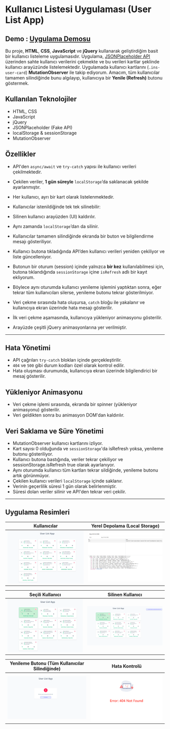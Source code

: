 # Kullanıcı Listesi Uygulaması (User List App)

## Demo : [Uygulama Demosu](https://user-list-app-v2.netlify.app/)

Bu proje, **HTML**, **CSS**, **JavaScript** ve **jQuery** kullanarak geliştirdiğim basit bir kullanıcı listeleme uygulamasıdır. Uygulama, [JSONPlaceholder API](https://jsonplaceholder.typicode.com/users) üzerinden sahte kullanıcı verilerini çekmekte ve bu verileri kartlar şeklinde kullanıcı arayüzünde listelemektedir. Uygulamada kullanıcı kartlarını (`.ins-user-card`) **MutationObserver** ile takip ediyorum. Amacım, tüm kullanıcılar tamamen silindiğinde bunu algılayıp, kullanıcıya bir **Yenile (Refresh)** butonu göstermek.

## Kullanılan Teknolojiler

- HTML, CSS
- JavaScript
- jQuery
- JSONPlaceholder (Fake API)
- localStorage & sessionStorage
- MutationObserver

## Özellikler

- API'den `async/await` ve `try-catch` yapısı ile kullanıcı verileri çekilmektedir.
- Çekilen veriler, **1 gün süreyle** `localStorage`’da saklanacak şekilde ayarlanmıştır.
- Her kullanıcı, ayrı bir kart olarak listelenmektedir.
- Kullanıcılar istenildiğinde tek tek silinebilir:
- Silinen kullanıcı arayüzden (UI) kaldırılır.
- Aynı zamanda `localStorage`’dan da silinir.

- Kullanıcılar tamamen silindiğinde ekranda bir buton ve bilgilendirme mesajı gösteriliyor.
- Kullanıcı butona tıkladığında API’den kullanıcı verileri yeniden çekiliyor ve liste güncelleniyor.
- Butonun bir oturum (session) içinde yalnızca **bir kez** kullanılabilmesi için, butona tıklandığında `sessionStorage` içine `isRefresh` adlı bir kayıt ekliyorum.
- Böylece aynı oturumda kullanıcı yenileme işlemini yaptıktan sonra, eğer tekrar tüm kullanıcıları silerse, yenileme butonu tekrar gösterilmiyor.

- Veri çekme sırasında hata oluşursa, `catch` bloğu ile yakalanır ve kullanıcıya ekran üzerinde hata mesajı gösterilir.
- İlk veri çekme aşamasında, kullanıcıya yükleniyor animasyonu gösterilir.
- Arayüzde çeşitli jQuery animasyonlarına yer verilmiştir.

---

## Hata Yönetimi

- API çağrıları `try-catch` blokları içinde gerçekleştirilir.
- `404` ve `500` gibi durum kodları özel olarak kontrol edilir.
- Hata oluşması durumunda, kullanıcıya ekran üzerinde bilgilendirici bir mesaj gösterilir.

## Yükleniyor Animasyonu

- Veri çekme işlemi sırasında, ekranda bir spinner (yükleniyor animasyonu) gösterilir.
- Veri geldikten sonra bu animasyon DOM'dan kaldırılır.

## Veri Saklama ve Süre Yönetimi
- MutationObserver kullanıcı kartlarını izliyor.
- Kart sayısı 0 olduğunda ve `sessionStorage`'da isRefresh yoksa, yenileme butonu gösteriliyor.
- Kullanıcı butona bastığında, veriler tekrar çekiliyor ve sessionStorage.isRefresh true olarak ayarlanıyor.
- Aynı oturumda kullanıcı tüm kartları tekrar sildiğinde, yenileme butonu artık görünmüyor.
- Çekilen kullanıcı verileri `localStorage` içinde saklanır.
- Verinin geçerlilik süresi 1 gün olarak belirlenmiştir.
- Süresi dolan veriler silinir ve API'den tekrar veri çekilir.

---

## Uygulama Resimleri

| Kullanıcılar                | Yerel Depolama (Local Storage)      |
| --------------------------- | ----------------------------------- |
| ![Users](./images/img1.png) | ![Local Storage](./images/img2.png) |

| Seçili Kullanıcı                    | Silinen Kullanıcı                    |
| ----------------------------------- | ------------------------------------ |
| ![Selected User](./images/img3.png) | ![Deleted User  ](./images/img4.png) |

| Yenileme Butonu (Tüm Kullanıcılar Silindiğinde) | Hata Kontrolü                         |
| ----------------------------------------------- | ------------------------------------- |
| ![Refresh](./images/img5.png)                   | ![Error Message  ](./images/img6.png) |
